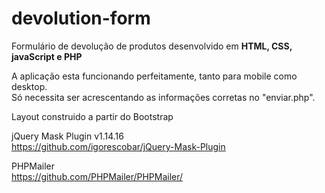<h1>devolution-form</h1>

Formulário de devolução de produtos
desenvolvido em <b>HTML, CSS, javaScript e PHP</b>

A aplicação esta funcionando perfeitamente, tanto para mobile como desktop. <br>
Só necessita ser acrescentando as informações corretas no "enviar.php". <br>

Layout construido a partir do Bootstrap <br>

jQuery Mask Plugin v1.14.16 <br>
https://github.com/igorescobar/jQuery-Mask-Plugin

PHPMailer <br>
https://github.com/PHPMailer/PHPMailer/ 


